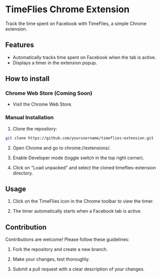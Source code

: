 # TimeFlies Chrome Extension
Track the time spent on Facebook with TimeFlies, a simple Chrome extension.

## Features

- Automatically tracks time spent on Facebook when the tab is active.
- Displays a timer in the extension popup.

## How to install

### Chrome Web Store (Coming Soon)

- Visit the Chrome Web Store. 

### Manual Installation

1.  Clone the repository:
   ```bash
   git clone https://github.com/yourusername/timeflies-extension.git
```
2. Open Chrome and go to chrome://extensions/.

3. Enable Developer mode (toggle switch in the top right corner).

4. Click on "Load unpacked" and select the cloned timeflies-extension directory.

## Usage
1. Click on the TimeFlies icon in the Chrome toolbar to view the timer.

2. The timer automatically starts when a Facebook tab is active.

## Contribution
Contributions are welcome! Please follow these guidelines:

1. Fork the repository and create a new branch.

2. Make your changes, test thoroughly.

3. Submit a pull request with a clear description of your changes.


